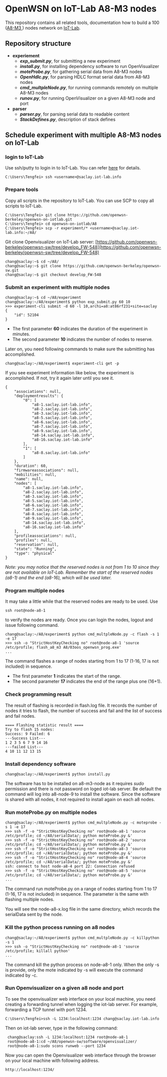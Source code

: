 # OpenWSN on IoT-Lab A8-M3 nodes

This repository contains all related tools, documentation how to build a 100 ([A8-M3 ](https://www.iot-lab.info/hardware/a8/)) nodes network on [IoT-Lab](https://www.iot-lab.info).

## Repository structure 

- **experiement**
	-  ***exp_submit.py***, for submitting a new experiment
	-  ***install.py***, for installing dependency software to run OpenVisualizer
	-  ***moteProbe.py***, for gathering serial data from A8-M3 nodes
	-  ***OpenHdlc.py***, for parsing HDLC format serial data from A8-M3 nodes
	-  ***cmd_multpleNode.py***, for running commands remotely on multiple A8-M3 nodes
	-  ***runov.py***, for running OpenVisualizer on a given A8-M3 node and port
- **parser**
    -  ***parser.py***, for parsing serial data to readable content
    -  ***StackDefines.py***, description of stack defines

## Schedule experiment with multiple A8-M3 nodes on IoT-Lab

### login to IoT-Lab

Use ssh/putty to login in to IoT-Lab. You can refer [here](https://www.iot-lab.info/tutorials/configure-your-ssh-access/) for details.

    C:\Users\Tengfei> ssh <username>@saclay.iot-lab.info

### Prepare tools

Copy all scripts in the repository to IoT-Lab. You can use SCP to copy all scripts to IoT-Lab.
	
	C:\Users\Tengfei> git clone https://github.com/openwsn-berkeley/openwsn-on-iotlab.git
	C:\Users\Tengfei> cd openwsn-on-iotlab/A8
	C:\Users\Tengfei> scp -r experiment/* <username>@saclay.iot-lab.info:~/A8/

Git clone Openvisualizer on IoT-Lab server: [https://github.com/openwsn-berkeley/openwsn-sw/tree/develop_FW-548](https://github.com/openwsn-berkeley/openwsn-sw/tree/develop_FW-548)

	chang@saclay:~$ cd ~/A8/
    chang@saclay:~$ git clone https://github.com/openwsn-berkeley/openwsn-sw.git
	chang@saclay:~$ git checkout develop_FW-548

### Submit an experiment with multiple nodes

	chang@saclay:~$ cd ~/A8/experiment
	chang@saclay:~/A8/experiment$ python exp_submit.py 60 10
	>>> experiment-cli submit -d 60 -l 10,archi=a8:at86rf231+site=saclay
	{
	    "id": 52104
	}



- The first parameter **60** indicates the duration of the experiment in minutes.
- The second parameter **10** indicates the number of nodes to reserve.

Later on, you need following commands to make sure the submitting has accomplished.

	chang@saclay:~/A8/experiment$ experiment-cli get -p

If you see experiment information like below, the experiment is accomplished. If not, try it again later until you see it.

	{
	    "associations": null,
	    "deploymentresults": {
	        "0": [
	            "a8-1.saclay.iot-lab.info",
	            "a8-2.saclay.iot-lab.info",
	            "a8-3.saclay.iot-lab.info",
	            "a8-5.saclay.iot-lab.info",
	            "a8-6.saclay.iot-lab.info",
	            "a8-7.saclay.iot-lab.info",
	            "a8-9.saclay.iot-lab.info",
	            "a8-14.saclay.iot-lab.info",
	            "a8-16.saclay.iot-lab.info"
	        ],
	        "1": [
	            "a8-8.saclay.iot-lab.info"
	        ]
	    },
	    "duration": 60,
	    "firmwareassociations": null,
	    "mobilities": null,
	    "name": null,
	    "nodes": [
	        "a8-1.saclay.iot-lab.info",
	        "a8-2.saclay.iot-lab.info",
	        "a8-3.saclay.iot-lab.info",
	        "a8-5.saclay.iot-lab.info",
	        "a8-6.saclay.iot-lab.info",
	        "a8-7.saclay.iot-lab.info",
	        "a8-8.saclay.iot-lab.info",
	        "a8-9.saclay.iot-lab.info",
	        "a8-14.saclay.iot-lab.info",
	        "a8-16.saclay.iot-lab.info"
	    ],
	    "profileassociations": null,
	    "profiles": null,
	    "reservation": null,
	    "state": "Running",
	    "type": "physical"
	}


*Note: you may notice that the reserved nodes is not from 1 to 10 since they are not available on IoT-Lab. Remember the start of the reserved nodes (a8-1) and the end (a8-16), which will be used later.*

### Program multiple nodes
	
It may take a little while that the reserved nodes are ready to be used. Use 

	ssh root@node-a8-1

to verify the nodes are ready. Once you can login the nodes, logout and issue following command.

	chang@saclay:~/A8/experiment$ python cmd_multpleNode.py -c flash -s 1 -e 17
	>>> ssh -o "StrictHostKeyChecking no" root@node-a8-1 'source /etc/profile; flash_a8_m3 A8/03oos_openwsn_prog.exe'
	...

The command flashes a range of nodes starting from 1 to 17 (1-16, 17 is not included) in sequence.

- The first parameter **1** indicates the start of the range.
- The second parameter **17** indicates the end of the range plus one (16+1).

### Check programming result

The result of flashing is recorded in flash.log file. It records the number of nodes it tries to flash, the number of success and fail and the list of success and fail nodes.
	
	==== Flashing statistic result ====
	Try to flash 15 nodes:
	Success: 9 Failed: 6
	---Success List---
	1 2 3 5 6 7 9 14 16
	---failed List---
	4 10 11 12 13 15

### Install dependency software

	chang@saclay:~/A8/experiment$ python install.py

The software has to be installed on a8-m3-node as it requires *sudo* permission and there is not password on loged iot-lab server. Be default the command will log into a8-node-9 to install the software. Since the software is shared with all nodes, it not required to install again on each a8 nodes.

### Run moteProbe.py on multiple nodes

	chang@saclay:~/A8/experiment$ python cmd_multpleNode.py -c moteprobe -s 1 -e 17
	>>> ssh -f -o "StrictHostKeyChecking no" root@node-a8-1 'source /etc/profile; cd ~/A8/serialData/; python moteProbe.py &'
	>>> ssh -f -o "StrictHostKeyChecking no" root@node-a8-2 'source /etc/profile; cd ~/A8/serialData/; python moteProbe.py &'
	>>> ssh -f -o "StrictHostKeyChecking no" root@node-a8-3 'source /etc/profile; cd ~/A8/serialData/; python moteProbe.py &'
	>>> ssh -f -o "StrictHostKeyChecking no" root@node-a8-4 'source /etc/profile; cd ~/A8/serialData/; python moteProbe.py &'
	ssh: connect to host node-a8-4 port 22: Connection refused
	>>> ssh -f -o "StrictHostKeyChecking no" root@node-a8-5 'source /etc/profile; cd ~/A8/serialData/; python moteProbe.py &'
	...

The command run moteProbe.py on a range of nodes starting from 1 to 17 (1-16, 17 is not included) in sequence. The parameter is the same with flashing multiple nodes.

You will see the node-a8-x.log file in the same directory, which records the serialData sent by the node.

### Kill the python process running on a8 nodes

	chang@saclay:~/A8/experiment$ python cmd_multpleNode.py -c killpython -s 1
	>>> ssh -o "StrictHostKeyChecking no" root@node-a8-1 'source /etc/profile; killall python'
	...

The command kill the python process on node-a8-1 only. When the only -s is provide, only the mote indicated by -s will execute the command indicated by -c.

### Run Openvisualizer on a given a8 node and port

To see the openvisualizer web interface on your local machine, you need creating a forwarding tunnel when logging the iot-lab server. For example, forwarding a TCP tunnel with port 1234.

	C:\Users\Tengfei>ssh -L 1234:localhost:1234 chang@saclay.iot-lab.info

Then on iot-lab server, type in the following command:

	 chang@saclay:ssh -L 1234:localhost:1234 root@node-a8-1
	 root@node-a8-1:cd ~/A8/openwsn-sw/software/openvisualizer/
	 root@node-a8-1:sudo scons runweb --port 1234

Now you can open the Openvisualizer web interface through the browser on your local machine with following address.

	http://localhost:1234/